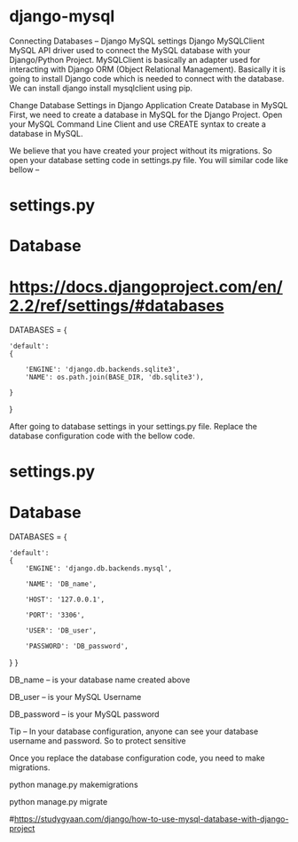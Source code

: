 # django-mysql
Connecting Databases – Django MySQL settings
Django MySQLClient
MySQL API driver used to connect the MySQL database with your Django/Python Project. MySQLClient is basically an adapter used for interacting with Django ORM (Object Relational Management). Basically it is going to install Django code which is needed to connect with the database. We can install django install mysqlclient using pip.

<!-- pip install mysqlclient  -->

Change Database Settings in Django Application
Create Database in MySQL
First, we need to create a database in MySQL for the Django Project. Open your MySQL Command Line Client and use CREATE syntax to create a database in MySQL.

<!--  mysql> CREATE DATABASE sample;  -->

We believe that you have created your project without its migrations. So open your database setting code in settings.py file. You will similar code like bellow –

# settings.py

# Database

# https://docs.djangoproject.com/en/2.2/ref/settings/#databases


DATABASES = {

    'default':
    {
        
        'ENGINE': 'django.db.backends.sqlite3',
        'NAME': os.path.join(BASE_DIR, 'db.sqlite3'),
        
    }
    
} 


After going to database settings in your settings.py file. Replace the database configuration code with the bellow code.


# settings.py

# Database


DATABASES = 
{
    
    'default': 
    {
        'ENGINE': 'django.db.backends.mysql',
        
        'NAME': 'DB_name',
        
        'HOST': '127.0.0.1',
        
        'PORT': '3306',
        
        'USER': 'DB_user',
        
        'PASSWORD': 'DB_password',
        
  
  }
}

<!-- Note – -->

DB_name – is your database name created above

DB_user – is your MySQL Username

DB_password – is your MySQL password


Tip – In your database configuration, anyone can see your database username and password. So to protect sensitive


Once you replace the database configuration code, you need to make migrations.


python manage.py makemigrations 

python manage.py migrate
<!-- Done!. Now you are ready to use your Project. You can see your database fields in MySQL Database. -->

#https://studygyaan.com/django/how-to-use-mysql-database-with-django-project
